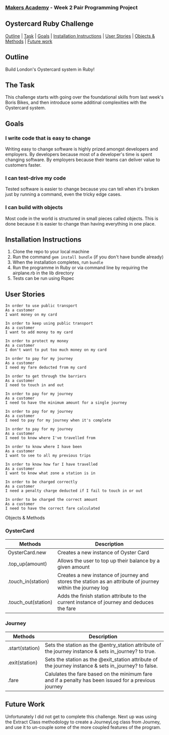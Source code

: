
### [Makers Academy](http://www.makersacademy.com) - Week 2 Pair Programming Project

Oystercard Ruby Challenge
-

[Outline](#Outline) | [Task](#Task) | [Goals](#Goals) | [Installation Instructions](#Installation) | [User Stories](#Story) | [Objects & Methods](#Methods) | [Future work](#Future_Work)

## <a name="Outline">Outline</a>

Build London's Oystercard system in Ruby!

## <a name="Task">The Task</a>

This challenge starts with going over the foundational skills from last week's Boris Bikes, and then introduce some additinal complexities with the Oystercard system.

## <a name="Goals">Goals</a>

### I write code that is easy to change

Writing easy to change software is highly prized amongst developers and employers. By developers because most of a developer's time is spent changing software. By employers because their teams can deliver value to customers faster.

### I can test-drive my code

Tested software is easier to change because you can tell when it's broken just by running a command, even the tricky edge cases.

### I can build with objects

Most code in the world is structured in small pieces called objects. This is done because it is easier to change than having everything in one place.

## <a name="Installation">Installation Instructions</a>

1. Clone the repo to your local machine
2. Run the command `gem install bundle` (if you don't have bundle already)
3. When the installation completes, run `bundle`
4. Run the programme in Ruby or via command line by requiring the airplane.rb in the lib directory
5. Tests can be run using Rspec

## <a name="Story">User Stories</a>

```
In order to use public transport
As a customer
I want money on my card

In order to keep using public transport
As a customer
I want to add money to my card

In order to protect my money
As a customer
I don't want to put too much money on my card

In order to pay for my journey
As a customer
I need my fare deducted from my card

In order to get through the barriers
As a customer
I need to touch in and out

In order to pay for my journey
As a customer
I need to have the minimum amount for a single journey

In order to pay for my journey
As a customer
I need to pay for my journey when it's complete

In order to pay for my journey
As a customer
I need to know where I've travelled from

In order to know where I have been
As a customer
I want to see to all my previous trips

In order to know how far I have travelled
As a customer
I want to know what zone a station is in

In order to be charged correctly
As a customer
I need a penalty charge deducted if I fail to touch in or out

In order to be charged the correct amount
As a customer
I need to have the correct fare calculated
```

<a name="Methods">Objects & Methods</a>

### OysterCard

| Methods | Description |
| --- | --- |
| OysterCard.new     | Creates a new instance of Oyster Card                                                                |
| .top_up(amount)    | Allows the user to top up their balance by a given amount                                            |
| .touch_in(station) | Creates a new instance of journey and stores the station as an attribute of journey within the journey log |
| .touch_out(station)| Adds the finish station attribute to the current instance of journey and deduces the fare            |

### Journey

| Methods | Description |
| --- | --- |
| .start(station) | Sets the station as the @entry_station attribute of the journey instance & sets in_journey? to true.
| .exit(station) | Sets the station as the @exit_station attribute of the journey instance & sets in_journey? to false.
| .fare | Calulates the fare based on the minimum fare and if a penalty has been issued for a previous journey |

## <a name="Future Work">Future Work</a>

Unfortunately I did not get to complete this challenge. Next up was using the Extract Class methodology to create a JourneyLog class from Journey, and use it to un-couple some of the more coupled features of the program. 